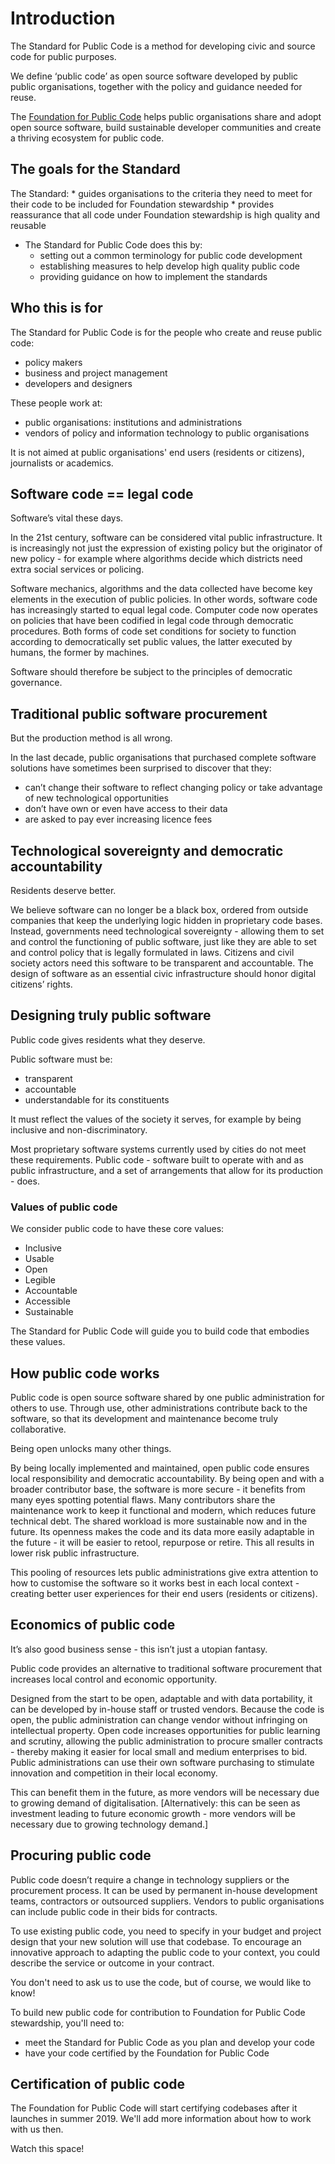 # Introduction

The Standard for Public Code is a method for developing civic and source code for public purposes.

We define ‘public code’ as open source software developed by public public organisations, together with the policy and guidance needed for reuse.

The [Foundation for Public Code](https://publiccode.net/) helps public organisations share and adopt open source software, build sustainable developer communities and create a thriving ecosystem for public code.

## The goals for the Standard

The Standard:
    * guides organisations to the criteria they need to meet for their code to be included for Foundation stewardship
    * provides reassurance that all code under Foundation stewardship is high quality and reusable

* The Standard for Public Code does this by:
    * setting out a common terminology for public code development
    * establishing measures to help develop high quality public code
    * providing guidance on how to implement the standards

## Who this is for

The Standard for Public Code is for the people who create and reuse public code:

* policy makers
* business and project management
* developers and designers

These people work at:

* public organisations: institutions and administrations
* vendors of policy and information technology to public organisations

It is not aimed at public organisations' end users (residents or citizens), journalists or academics.


## Software code == legal code

Software’s vital these days.

In the 21st century, software can be considered vital public infrastructure. It is increasingly not just the expression of existing policy but the originator of new policy - for example where algorithms decide which districts need extra social services or policing.

Software mechanics, algorithms and the data collected have become key elements in the execution of public policies. In other words, software code has increasingly started to equal legal code. Computer code now operates on policies that have been codified in legal code through democratic procedures. Both forms of code set conditions for society to function according to democratically set public values, the latter executed by humans, the former by machines.

Software should therefore be subject to the principles of democratic governance.

## Traditional public software procurement

But the production method is all wrong.

In the last decade, public organisations that purchased complete software solutions have sometimes been surprised to discover that they:
 * can’t change their software to reflect changing policy or take advantage of new technological opportunities
 * don’t have own or even have access to their data
 * are asked to pay ever increasing licence fees

## Technological sovereignty and democratic accountability

Residents deserve better.

We believe software can no longer be a black box, ordered from outside companies that keep the underlying logic hidden in proprietary code bases. Instead, governments need technological sovereignty - allowing them to set and control the functioning of public software, just like they are able to set and control policy that is legally formulated in laws. Citizens and civil society actors need this software to be transparent and accountable. The design of software as an essential civic infrastructure should honor digital citizens’ rights.


## Designing truly public software

Public code gives residents what they deserve.

Public software must be:
 * transparent
 * accountable
 * understandable for its constituents

It must reflect the values of the society it serves, for example by being inclusive and non-discriminatory.

Most proprietary software systems currently used by cities do not meet these requirements. Public code - software built to operate with and as public infrastructure, and a set of arrangements that allow for its production - does.

### Values of public code

We consider public code to have these core values:
 * Inclusive
 * Usable
 * Open
 * Legible
 * Accountable
 * Accessible
 * Sustainable

The Standard for Public Code will guide you to build code that embodies these values.

## How public code works

Public code is open source software shared by one public administration for others to use. Through use, other administrations contribute back to the software, so that its development and maintenance become truly collaborative.

Being open unlocks many other things.

By being locally implemented and maintained, open public code ensures local responsibility and democratic accountability. By being open and with a broader contributor base, the software is more secure - it benefits from many eyes spotting potential flaws. Many contributors share the maintenance work to keep it functional and modern, which reduces future technical debt. The shared workload is more sustainable now and in the future. Its openness makes the code and its data more easily adaptable in the future - it will be easier to retool, repurpose or retire. This all results in lower risk public infrastructure.

This pooling of resources lets public administrations give extra attention to how to customise the software so it works best in each local context - creating better user experiences for their end users (residents or citizens).

## Economics of public code

It’s also good business sense - this isn’t just a utopian fantasy.

Public code provides an alternative to traditional software procurement that increases local control and economic opportunity.

Designed from the start to be open, adaptable and with data portability, it can be developed by in-house staff or trusted vendors. Because the code is open, the public administration can change vendor without infringing on intellectual property. Open code increases opportunities for public learning and scrutiny, allowing the public administration to procure smaller contracts - thereby making it easier for local small and medium enterprises to bid. Public administrations can use their own software purchasing to stimulate innovation and competition in their local economy.

This can benefit them in the future, as more vendors will be necessary due to growing demand of digitalisation. [Alternatively: this can be seen as investment leading to future economic growth - more vendors will be necessary due to growing technology demand.]


## Procuring public code

Public code doesn’t require a change in technology suppliers or the procurement process. It can be used by permanent in-house development teams, contractors or outsourced suppliers. Vendors to public organisations can include public code in their bids for contracts.

To use existing public code, you need to specify in your budget and project design that your new solution will use that codebase. To encourage an innovative approach to adapting the public code to your context, you could describe the service or outcome in your contract.

You don't need to ask us to use the code, but of course, we would like to know!

To build new public code for contribution to Foundation for Public Code stewardship, you'll need to:
 *  meet the Standard for Public Code as you plan and develop your code
 *  have your code certified by the Foundation for Public Code


## Certification of public code
The Foundation for Public Code will start certifying codebases after it launches in summer 2019. We'll add more information about how to work with us then. 

Watch this space!
